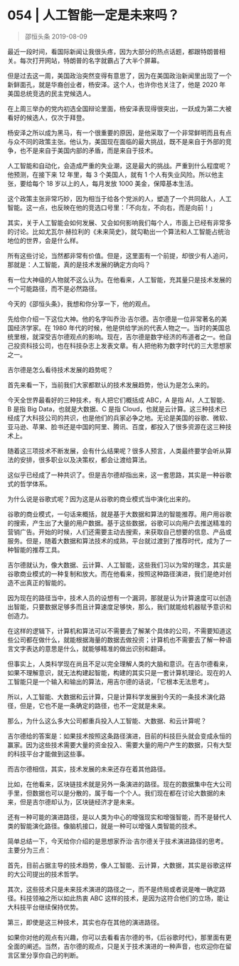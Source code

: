# 054 | 人工智能一定是未来吗？
> 邵恒头条
2019-08-09

最近一段时间，看国际新闻让我很头疼，因为大部分的热点话题，都跟特朗普相关。每次打开网站，特朗普的名字就霸占了大半个屏幕。

但是过去这一周，美国政治突然变得有意思了，因为在美国政治新闻里出现了一个新鲜面孔，就是华裔创业者，杨安泽。这个人，也许你也关注了，他是 2020 年美国总统竞选的民主党候选人。

在上周三举办的党内初选全国辩论里面，杨安泽表现得很突出，一跃成为第二大被看好的候选人，仅次于拜登。

杨安泽之所以成为黑马，有一个很重要的原因，是他采取了一个非常鲜明而且有点与众不同的政策主张。他认为，美国现在面临的最大挑战，既不是来自于外部的竞争，也不是来自于美国内部的矛盾，而是来自于技术。

人工智能和自动化，会造成严重的失业潮，这是最大的挑战。严重到什么程度呢？他预测，在接下来 12 年里，每 3 个美国人，就有 1 个人有失业风险。所以他主张，要给每个 18 岁以上的人，每月发放 1000 美金，保障基本生活。

这个政策主张非常巧妙，因为相当于给各个党派的人，塑造了一个共同敌人，人工智能。这一点，也反映在他的竞选口号里：「不向左，不向右，而是向前！」

其实，关于人工智能会如何发展、又会如何影响我们每个人，市面上已经有非常多的讨论。比如尤瓦尔·赫拉利的《未来简史》，就勾勒出一个算法和人工智能占统治地位的世界，会是什么样。

所有这些讨论，当然都非常有价值。但是，这里面有一个前提，却很少有人追问，那就是：人工智能，真的是技术发展的确定方向吗？

有一位大神级的人物就不这么认为。在他看来，人工智能，充其量只是技术发展的一个可能路径，而不是必然路径。

今天的《邵恒头条》，我想和你分享一下，他的观点。

先给你介绍一下这位大神。他的名字叫乔治·吉尔德。吉尔德是一位非常著名的美国经济学家。在 1980 年代的时候，他是供给学派的代表人物之一。当时的美国总统里根，就深受吉尔德观点的影响。现在，吉尔德是数字经济的布道者之一。他自己投资科技公司，也在科技杂志上发表文章。有人把他称为数字时代的三大思想家之一。

吉尔德是怎么看待技术发展的趋势呢？

首先来看一下，当前我们大家都默认的技术发展趋势，他认为是怎么来的。

今天全世界最看好的三种技术，有人把它们概括成 ABC，A 是指 AI，人工智能、B 是指 Big Data，也就是大数据、C 是指 Cloud，也就是云计算。这三种技术已经成了大科技公司的共识，也是他们的兵家必争之地。无论是美国的谷歌、微软、亚马逊、苹果、脸书还是中国的阿里、腾讯、百度，都投入了很多资源在这三种技术上。

随着这三项技术不断发展，会有什么结果呢？很多人预言，人类最终要学会听从算法的安排，很多职业以及决策权，都会让渡给算法。

这似乎已经成了一种共识了。但是吉尔德却指出来，这一套思路，其实是一种谷歌式的哲学体系。

为什么说是谷歌式呢？因为这是从谷歌的商业模式当中演化出来的。

谷歌的商业模式，一句话来概括，就是基于大数据和算法的智能推荐。用户用谷歌的搜索，产生出了大量的用户数据。基于这些数据，谷歌可以向用户去推送精准的营销广告。开始的时候，人们还需要主动去搜索，来获取自己想要的信息、产品或服务。但是，随着大数据和算法技术的成熟，平台就过渡到了推荐时代，成为了一种智能的推荐工具。

吉尔德就认为，像大数据、云计算、人工智能，这些我们习以为常的理念，其实是谷歌商业模式的一种复制和放大。而在他看来，按照这种路径演进，我们是绝对创造不出真正的智能的。

因为现在的路径当中，技术人员的设想有一个漏洞，那就是认为计算速度可以创造出智能，只要数据足够多而且计算速度足够快，那么，我们就能给机器赋予意识和创造力。

在这样的逻辑下，计算机和算法可以不需要去了解某个具体的公司，不需要知道这些公司都在做什么，就能根据海量的数据去做投资；计算机也不需要去了解一种语言文字表达的意思是什么，就能够精准的做出识别和翻译。

但事实上，人类科学现在尚且不足以完全理解人类的大脑和意识。在吉尔德看来，如果不理解意识，就无法构建起智能，构建的其实只是一套计算机理论。现在的人工智能只是一个输入和输出的算法，用吉尔德的话说，「它根本无法思考」。

所以，人工智能、大数据和云计算，只是计算科学发展到今天的一条技术演化路径，但是，它也不是一条确定的路径，也不一定就是未来。

那么，为什么这么多大公司都重兵投入人工智能、大数据、和云计算呢？

吉尔德给的答案是：如果技术按照这条路径演进，目前的科技巨头就会变成永恒的赢家。因为这些技术需要大量的资金投入、需要大量的用户产生的数据，只有大型的科技平台才能做到这些事。

而吉尔德相信，其实，技术发展的未来还存在着其他路径。

比如，在他看来，区块链技术就是另外一条演进的路径。现在的数据集中在大公司手里，但数据也可以是分散的，属于每一个个人。我们现在都在讨论大数据的未来，但是吉尔德却认为，区块链经济才是未来。

还有一种可能的演进路径，是以人类为中心的增强现实和增强智能，而不是替代人类的智能演化路径。像脑机接口，就是一种可以增强人类智能的技术。

简单总结一下，今天给你介绍的是思想家乔治·吉尔德关于技术演进路径的思考。主要分为三点：

首先，目前占据主导的技术趋势，像人工智能、云计算，大数据，其实是谷歌这样的大公司提出的技术哲学。

其次，这些技术只是未来技术演进的路径之一，而不是终局或者说是唯一确定路径。科技领袖之所以如此热衷 ABC 这样的技术，是因为这符合他们的立场，能让大科技平台继续保持优势。

第三，即使是这三种技术，其实也存在其他的演进路径。

如果你对他的观点有兴趣，你可以去看看吉尔德的书，《后谷歌时代》，那里面有更全面的阐述。当然，吉尔德的观点，只是关于技术演进的一种声音，也欢迎你在留言区里分享你自己的判断。

